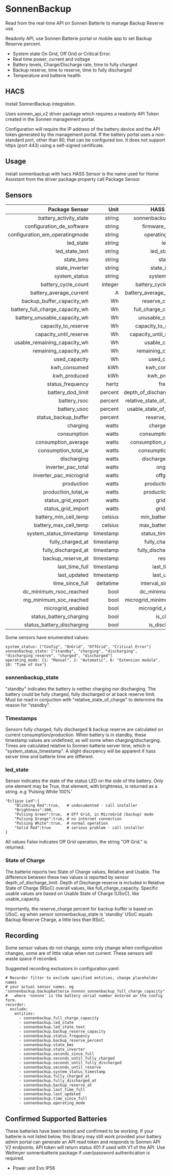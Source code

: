 # SonnenBackup

Read from the real-time API on Sonnen Batterie to manage Backup Reserve use.

Readonly API, use Sonnen Batterie portal or mobile app to set Backup Reserve percent.

* System state On Grid, Off Grid or Critical Error.
* Real time power, current and voltage
* Battery levels, Charge/Discharge rate, time to fully charged
* Backup reserve, time to reserve, time to fully discharged
* Temperature and batterie health


## HACS

Install SonnenBackup integration.

Uses sonnen_api_v2 driver package which requires a readonly API Token created in the
Sonnen management portal.

Configuration will require the IP address of the battery device and the API token generated by the management portal.
If the battery portal uses a non-standard port, other than 80, that can be configured too.
It does not support https (port 443) using a self-signed certificate.

## Usage

install sonnenbackup with hacs
HASS Sensor is the name used for Home Assistant from the driver package property call Package Sensor.

## Sensors

| Package Sensor                | Unit  | HASS sensor        |
|------------------------------:|------:|-------------------:|
|battery_activity_state|string|sonnenbackup_state|
|configuration_de_software|string|firmware_version|
|configuration_em_operatingmode|string|operating_mode|
|led_state|string|led_state|
|led_state_text|string|led_state_text|
|state_bms|string|state_bms|
|state_inverter|string|state_inverter|
|system_status|string|system_status|
|battery_cycle_count|integer|battery_cycle_count|
|battery_average_current|A|battery_average_current|
|backup_buffer_capacity_wh|Wh|reserve_capacity|
|battery_full_charge_capacity_wh|Wh|full_charge_capacity|
|battery_unusable_capacity_wh|Wh|unusable_capacity|
|capacity_to_reserve|Wh|capacity_to_reserve|
|capacity_until_reserve|Wh|capacity_until_reserve|
|usable_remaining_capacity_wh|Wh|usable_capacity|
|remaining_capacity_wh|Wh|remaining_capacity|
|used_capacity|Wh|used_capacity|
|kwh_consumed|kWh|kwh_consumed|
|kwh_produced|kWh|kwh_produced|
|status_frequency|hertz|frequency|
|battery_dod_limit|percent|depth_of_discharge_limit|
|battery_rsoc|percent|relative_state_of_charge|
|battery_usoc|percent|usable_state_of_charge|
|status_backup_buffer|percent|reserve_charge|
|charging|watts|charge_power|
|consumption|watts|consumption_now|
|consumption_average |watts|consumption_average|
|consumption_total_w|watts|consumption_daily|
|discharging|watts|discharge_power|
|inverter_pac_total|watts|ongrid_pac|
|inverter_pac_microgrid|watts|offgrid_pac|
|production|watts|production_now|
|production_total_w|watts|production_daily|
|status_grid_export|watts|grid_export|
|status_grid_import|watts|grid_import|
|battery_min_cell_temp|celsius|min_battery_temp|
|battery_max_cell_temp|celsius|max_battery_temp|
|system_status_timestamp|timestamp|status_timestamp|
|fully_charged_at|timestamp|fully_charged_at|
|fully_discharged_at|timestamp|fully_discharged_at|
|backup_reserve_at|timestamp|reserve_at|
|last_time_full|timestamp|last_time_full|
|last_updated|timestamp|last_updated|
|time_since_full|deltatime|interval_since_full|
|dc_minimum_rsoc_reached|bool|dc_minimum_rsoc|
|mg_minimum_soc_reached|bool|microgrid_minimum_soc|
|microgrid_enabled|bool|microgrid_enabled|
|status_battery_charging|bool|is_charging|
|status_battery_discharging|bool|is_discharging|


Some sensors have enumerated values:

```
system_status: ["Config", "OnGrid", "OffGrid", "Critical Error"]
sonnenbackup_state: ["standby", "charging", "discharging", "discharging reserve", "charged", "discharged"]
operating_mode: {1: "Manual", 2: "Automatic", 6: "Extension module", 10: "Time of Use"}
```

### sonnenbackup_state
"standby" indicates the battery is neither charging nor discharging.
The battery could be fully charged, fully discharged or at back reserve limit.
Must be read in conjuction with "relative_state_of_charge" to determine the reason for "standby".

### Timestamps
Sensors fully charged, fully discharged & backup reserve are calculated on current consumption/production.
When battery is in standby, these timestamp values are undefined, as will some when charging/discharging.
Times are calculated relative to Sonnen batterie server time, which is "system_status_timestamp".
A slight discrpency will be apparent if hass server time and batterie time are different.

### led_state
Sensor indicates the state of the status LED on the side of the battery.
Only one element may be True, that element, with brightness, is returned as a string.
e.g 'Pulsing White 100%'
```
"Eclipse Led":{
    "Blinking Red":true,   # undocumented - call installer
    "Brightness":100,
    "Pulsing Green":true,  # Off Grid, in MicroGrid (backup) mode
    "Pulsing Orange":true, # no internet connection
    "Pulsing White":true,  # normal operation
    "Solid Red":true       # serious problem - call installer
}
```
All values False indicates Off Grid operation, the string "Off Grid." is returned.

### State of Charge
The batterie reports two State of Charge values, Relative and Usable. The difference between these two values is reported by
sensor depth_of_discharge_limit. Depth of Discharge reserve is included in Relative State of Charge (RSoC) overall values, like full_charge_capacity.
Specific usable values are based on Usable State of Charge (USoC), like usable_capacity.

Importantly, the reserve_charge percent for backup buffer is based on USoC. eg when sensor sonnenbackup_state is 'standby' USoC equals Backup Reserve Charge, a little less than RSoC.

## Recording
Some sensor values do not change, some only change when configuration changes, some are of little value when not current. These sensors will waste space if recorded.

Suggested recording exclusions in configuration.yaml:
```
# Recorder filter to exclude specified entities, change placeholder names
# your actual sensor names. eg "sonnenbackup.backupbatterie_nnnnnn_sonnenbackup_full_charge_capacity"
#   where 'nnnnnn' is the battery serial number entered on the config form.
recorder:
  exclude:
    entities:
      - sonnenbackup.full_charge_capacity
      - sonnenbackup.led_state
      - sonnenbackup.led_state_text
      - sonnenbackup.backup_reserve_capacity
      - sonnenbackup.status_frequency
      - sonnenbackup.backup_reserve_percent
      - sonnenbackup.state_bms
      - sonnenbackup.state_inverter
      - sonnenbackup.seconds_since_full
      - sonnenbackup.seconds_until_fully_charged
      - sonnenbackup.seconds_until_fully_discharged
      - sonnenbackup.seconds_until_reserve
      - sonnenbackup.system_status_timestamp
      - sonnenbackup.fully_charged_at
      - sonnenbackup.fully_discharged_at
      - sonnenbackup.backup_reserve_at
      - sonnenbackup.last_time_full
      - sonnenbackup.last_updated
      - sonnenbackup.time_since_full
      - sonnenbackup.operating_mode
```

## Confirmed Supported Batteries

These batteries have been tested and confirmed to be working. If your batterie is not listed below, this library may still work provided your battery admin portal can generate an API read token and responds to Sonnen API V2 endpoints.
API token will return status 401 if used with V1 of the API. Use Weltmyer sonnenbatterie package if user/password authentication is required.

* Power unit Evo IP56
